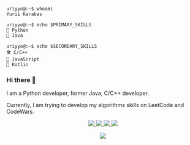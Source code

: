 ```console
uriyyo@:~$ whoami
Yurii Karabas

uriyyo@:~$ echo $PRIMARY_SKILLS
🐍 Python
🍵 Java

uriyyo@:~$ echo $SECONDARY_SKILLS
🛠 C/C++
🙈 JavaScript
🌱 Kotlin
```

### Hi there 👋

I am a Python developer, former Java, C/C++ developer.

Currently, I am trying to develop my algorithms skills on LeetCode and CodeWars.

<p align="center">
  <a href="https://www.codewars.com/users/yurii_karabas">
    <img src="https://www.codewars.com/users/yurii_karabas/badges/micro"/>
  </a>
  <a href="https://leetcode.com/uriyyo/">
    <img src="https://lc.coding.gs/v1/uriyyo.svg">
    <img src="https://lc.coding.gs/v1/solved/uriyyo.svg">
    <img src="https://lc.coding.gs/v1/solved-rate/uriyyo.svg">
  </a>
</p>

<p align="center">
   <a href="https://github.com/uriyyo/coding-challenges">
      <img src="https://github-readme-stats.vercel.app/api/pin/?username=uriyyo&repo=coding-challenges"/>
   </a>
</p>
